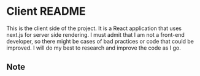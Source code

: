 # Client README

This is the client side of the project. It is a React application that uses next.js for server side rendering. I must admit that I am not a front-end developer, so there might be cases of bad practices or code that could be improved. I will do my best to research and improve the code as I go.

## Note
